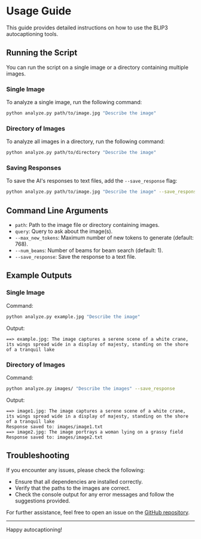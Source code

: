 # Usage Guide

This guide provides detailed instructions on how to use the BLIP3 autocaptioning tools.

## Running the Script

You can run the script on a single image or a directory containing multiple images.

### Single Image

To analyze a single image, run the following command:

```sh
python analyze.py path/to/image.jpg "Describe the image"
```

### Directory of Images

To analyze all images in a directory, run the following command:

```sh
python analyze.py path/to/directory "Describe the image"
```

### Saving Responses

To save the AI's responses to text files, add the `--save_response` flag:

```sh
python analyze.py path/to/image.jpg "Describe the image" --save_response
```

## Command Line Arguments

- `path`: Path to the image file or directory containing images.
- `query`: Query to ask about the image(s).
- `--max_new_tokens`: Maximum number of new tokens to generate (default: 768).
- `--num_beams`: Number of beams for beam search (default: 1).
- `--save_response`: Save the response to a text file.

## Example Outputs

### Single Image

Command:

```sh
python analyze.py example.jpg "Describe the image"
```

Output:

```
==> example.jpg: The image captures a serene scene of a white crane, its wings spread wide in a display of majesty, standing on the shore of a tranquil lake
```

### Directory of Images

Command:

```sh
python analyze.py images/ "Describe the images" --save_response
```

Output:

```
==> image1.jpg: The image captures a serene scene of a white crane, its wings spread wide in a display of majesty, standing on the shore of a tranquil lake
Response saved to: images/image1.txt
==> image2.jpg: The image portrays a woman lying on a grassy field
Response saved to: images/image2.txt
```

## Troubleshooting

If you encounter any issues, please check the following:

- Ensure that all dependencies are installed correctly.
- Verify that the paths to the images are correct.
- Check the console output for any error messages and follow the suggestions provided.

For further assistance, feel free to open an issue on the [GitHub repository](https://github.com/C0nsumption/Consume-Blip3/issues).

---

Happy autocaptioning!